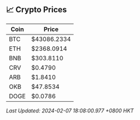## 📈 Crypto Prices

| Coin | Price |
| ---- | ----- |
| BTC | $43086.2334 |
| ETH | $2368.0914 |
| BNB | $303.8110 |
| CRV | $0.4790 |
| ARB | $1.8410 |
| OKB | $47.8534 |
| DOGE | $0.0786 |

_Last Updated: 2024-02-07 18:08:00.977 +0800 HKT_